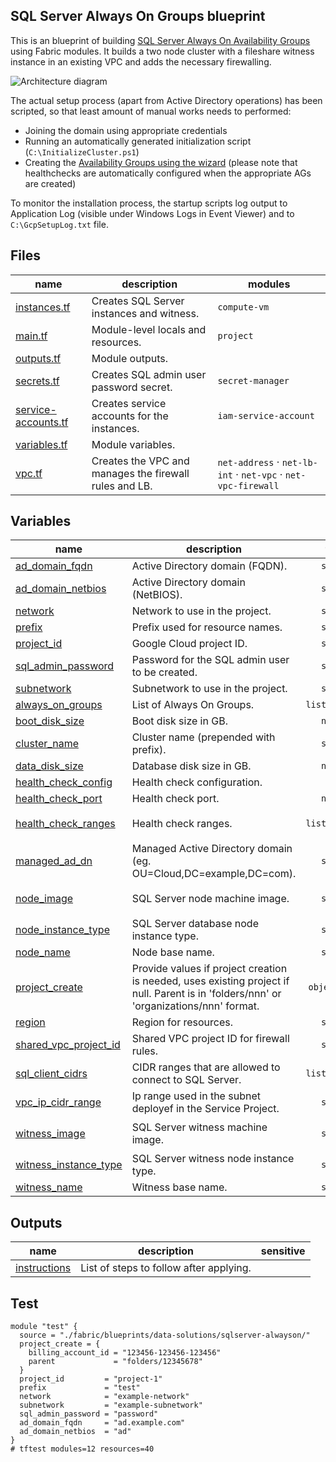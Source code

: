 ## SQL Server Always On Groups blueprint

This is an blueprint of building [SQL Server Always On Availability Groups](https://cloud.google.com/compute/docs/instances/sql-server/configure-availability)
using Fabric modules. It builds a two node cluster with a fileshare witness instance in an existing VPC and adds the necessary firewalling.

![Architecture diagram](https://cloud.google.com/compute/images/sqlserver-ag-architecture.svg)

The actual setup process (apart from Active Directory operations) has been scripted, so that least amount of
manual works needs to performed:

- Joining the domain using appropriate credentials
- Running an automatically generated initialization script (`C:\InitializeCluster.ps1`)
- Creating the [Availability Groups using the wizard](https://cloud.google.com/compute/docs/instances/sql-server/configure-availability#creating_an_availability_group)
    (please note that healthchecks are automatically configured when the appropriate AGs are created)

To monitor the installation process, the startup scripts log output to Application Log (visible under Windows Logs in Event Viewer)
and to `C:\GcpSetupLog.txt` file.

<!-- TFDOC OPTS files:1 -->
<!-- BEGIN TFDOC -->
## Files

| name | description | modules |
|---|---|---|
| [instances.tf](./instances.tf) | Creates SQL Server instances and witness. | <code>compute-vm</code> |
| [main.tf](./main.tf) | Module-level locals and resources. | <code>project</code> |
| [outputs.tf](./outputs.tf) | Module outputs. |  |
| [secrets.tf](./secrets.tf) | Creates SQL admin user password secret. | <code>secret-manager</code> |
| [service-accounts.tf](./service-accounts.tf) | Creates service accounts for the instances. | <code>iam-service-account</code> |
| [variables.tf](./variables.tf) | Module variables. |  |
| [vpc.tf](./vpc.tf) | Creates the VPC and manages the firewall rules and LB. | <code>net-address</code> · <code>net-lb-int</code> · <code>net-vpc</code> · <code>net-vpc-firewall</code> |

## Variables

| name | description | type | required | default |
|---|---|:---:|:---:|:---:|
| [ad_domain_fqdn](variables.tf#L15) | Active Directory domain (FQDN). | <code>string</code> | ✓ |  |
| [ad_domain_netbios](variables.tf#L24) | Active Directory domain (NetBIOS). | <code>string</code> | ✓ |  |
| [network](variables.tf#L90) | Network to use in the project. | <code>string</code> | ✓ |  |
| [prefix](variables.tf#L113) | Prefix used for resource names. | <code>string</code> | ✓ |  |
| [project_id](variables.tf#L131) | Google Cloud project ID. | <code>string</code> | ✓ |  |
| [sql_admin_password](variables.tf#L148) | Password for the SQL admin user to be created. | <code>string</code> | ✓ |  |
| [subnetwork](variables.tf#L163) | Subnetwork to use in the project. | <code>string</code> | ✓ |  |
| [always_on_groups](variables.tf#L33) | List of Always On Groups. | <code>list&#40;string&#41;</code> |  | <code>&#91;&#34;bookshelf&#34;&#93;</code> |
| [boot_disk_size](variables.tf#L39) | Boot disk size in GB. | <code>number</code> |  | <code>50</code> |
| [cluster_name](variables.tf#L45) | Cluster name (prepended with prefix). | <code>string</code> |  | <code>&#34;cluster&#34;</code> |
| [data_disk_size](variables.tf#L51) | Database disk size in GB. | <code>number</code> |  | <code>200</code> |
| [health_check_config](variables.tf#L57) | Health check configuration. | <code title="object&#40;&#123; check_interval_sec &#61; number,&#10;  healthy_threshold   &#61; number,&#10;  unhealthy_threshold &#61; number,&#10;  timeout_sec         &#61; number,&#10;&#125;&#41;">&#8230;</code> |  | <code title="&#123;&#10;  check_interval_sec  &#61; 2&#10;  healthy_threshold   &#61; 1&#10;  unhealthy_threshold &#61; 2&#10;  timeout_sec         &#61; 1&#10;&#125;">&#123;&#8230;&#125;</code> |
| [health_check_port](variables.tf#L72) | Health check port. | <code>number</code> |  | <code>59997</code> |
| [health_check_ranges](variables.tf#L78) | Health check ranges. | <code>list&#40;string&#41;</code> |  | <code>&#91;&#34;35.191.0.0&#47;16&#34;, &#34;209.85.152.0&#47;22&#34;, &#34;209.85.204.0&#47;22&#34;&#93;</code> |
| [managed_ad_dn](variables.tf#L84) | Managed Active Directory domain (eg. OU=Cloud,DC=example,DC=com). | <code>string</code> |  | <code>&#34;&#34;</code> |
| [node_image](variables.tf#L95) | SQL Server node machine image. | <code>string</code> |  | <code>&#34;projects&#47;windows-sql-cloud&#47;global&#47;images&#47;family&#47;sql-ent-2019-win-2019&#34;</code> |
| [node_instance_type](variables.tf#L101) | SQL Server database node instance type. | <code>string</code> |  | <code>&#34;n2-standard-8&#34;</code> |
| [node_name](variables.tf#L107) | Node base name. | <code>string</code> |  | <code>&#34;node&#34;</code> |
| [project_create](variables.tf#L122) | Provide values if project creation is needed, uses existing project if null. Parent is in 'folders/nnn' or 'organizations/nnn' format. | <code title="object&#40;&#123;&#10;  billing_account_id &#61; string&#10;  parent             &#61; string&#10;&#125;&#41;">object&#40;&#123;&#8230;&#125;&#41;</code> |  | <code>null</code> |
| [region](variables.tf#L136) | Region for resources. | <code>string</code> |  | <code>&#34;europe-west4&#34;</code> |
| [shared_vpc_project_id](variables.tf#L142) | Shared VPC project ID for firewall rules. | <code>string</code> |  | <code>null</code> |
| [sql_client_cidrs](variables.tf#L157) | CIDR ranges that are allowed to connect to SQL Server. | <code>list&#40;string&#41;</code> |  | <code>&#91;&#34;0.0.0.0&#47;0&#34;&#93;</code> |
| [vpc_ip_cidr_range](variables.tf#L168) | Ip range used in the subnet deployef in the Service Project. | <code>string</code> |  | <code>&#34;10.0.0.0&#47;20&#34;</code> |
| [witness_image](variables.tf#L174) | SQL Server witness machine image. | <code>string</code> |  | <code>&#34;projects&#47;windows-cloud&#47;global&#47;images&#47;family&#47;windows-2019&#34;</code> |
| [witness_instance_type](variables.tf#L180) | SQL Server witness node instance type. | <code>string</code> |  | <code>&#34;n2-standard-2&#34;</code> |
| [witness_name](variables.tf#L186) | Witness base name. | <code>string</code> |  | <code>&#34;witness&#34;</code> |

## Outputs

| name | description | sensitive |
|---|---|:---:|
| [instructions](outputs.tf#L22) | List of steps to follow after applying. |  |
<!-- END TFDOC -->
## Test

```hcl
module "test" {
  source = "./fabric/blueprints/data-solutions/sqlserver-alwayson/"
  project_create = {
    billing_account_id = "123456-123456-123456"
    parent             = "folders/12345678"
  }
  project_id         = "project-1"
  prefix             = "test"
  network            = "example-network"
  subnetwork         = "example-subnetwork"
  sql_admin_password = "password"
  ad_domain_fqdn     = "ad.example.com"
  ad_domain_netbios  = "ad"
}
# tftest modules=12 resources=40
```
